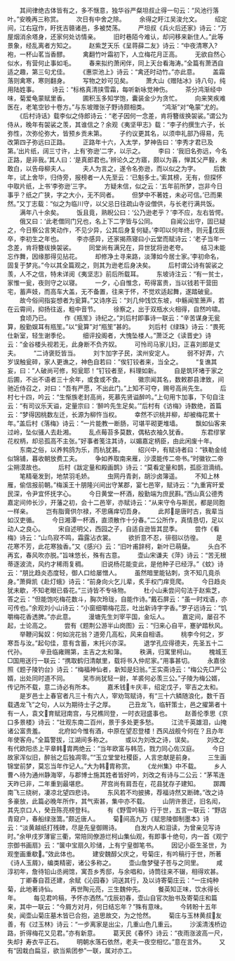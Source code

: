 <!-- { "loadSidebar": true } -->
　　其间律绝古体皆有之，多不惬意，独华谷严粲坦叔止得一句云：“风池行落叶。”安晚再三称赏。
　　次日有中舍之除。
　　余得之盱江吴浚允文。
　　绍定间，江右寇作，盱抚吉赣诸邑，多被焚荡。
　　严坦叔《兵火后还家》诗云：“万屋烟消余塔身，还家何处访情亲。
　　旧时巷陌今难认，却问移来新住人。”此等景象，经乱离者方知之。
　　赵紫芝天乐《呈蒋薛二友》诗云：“中夜清寒入袍，一杯山茗当香醪。
　　禽翻竹叶霜初下，人立梅花月正高。
　　无欲自然心似水，有营何止事如毛。
　　春来拟约萧闲伴，同上天台看海涛。”全篇有萧洒自适之趣，第三句尤佳。
　　《惠崇池上》诗云：“禽还时动竹。”亦此意。
　　盖霜落则禽寒，寒则翻身。
　　写物之妙可见矣。
　　萧大山《赠陆冰》诗八句，纯用陆姓事。
　　诗云：“标格真清挟雪霜，每听新咏觉神伤。
　　茶分鸿渐经中味，菊爱龟蒙赋里香。
　　圃积玉多知学饱，囊装金少为贪忙。
　　向来笑疾难医在，老笔空钞十卷方。”与东坡赠张子野诗颇相类。
　　“鸿渐”对“龟蒙”尤的。
　　《后村诗话》载李似之侍郎诗云：“老子因何一念差，肯将簪绂换袈裟。”谓公为侍从，晚年有袈裟之羡，其谁信之？余观《夷坚甲志》载：“李子约撰生六子，长弥性，次弥伦弥大，皆预乡贡未第。
　　子约议更其名，以须申礼部乃得易，先改第四子弥远曰正路。
　　正路年十六，入太学，梦神告曰：‘李秀才君已及第。’出片纸，阔三寸许，上有‘弥逊’二字，以示之。
　　李曰：‘我旧名弥远，今名正路，是非我。’其人曰：‘是真郎君也。’辨论久之方寤，颇以为喜，惮其父严毅，未敢白，以告母柳夫人。
　　夫人为言之，遂令名弥逊，而以似之为字。
　　后数年，试上舍毕，归侍旁，报榜者一人先至云：‘已魁多士。’索其榜，无有，但探怀中取片纸，上书‘李弥逊’三字。
　　方疑未信，似之云：‘五年前所梦，岂非今日事乎？纸之广狭，字之大小，无不同者。
　　但梦中不著姓，未必可信。’已而果然。”又丁志载：“似之为临川守，以父忌日往疏山寺设僧供，与长老行满共饭。
　　满年八十余矣。
　　饭且竟，熟睨公曰：‘公乃逊老乎？’李不应，左右皆愕。
　　俄又曰：‘此老僧同门兄也，名上下二字皆与公同。
　　自闻公出守，固已疑之，今日察公言笑动作，不见少异，公其后身复何疑。’李叩以何年终，则元戊辰卒，李初生之年也。
　　李亦感异，还家揭燕寝曰小云堂而赋诗云：‘老子当年一念差，肯将簪绂换袈裟。
　　同堂尚有满兄在，异世犹将逊老夸。
　　结习未能忘作舞，因缘那得见拈花。
　　却修净土寻来路，淡薄如今居士家。’李初命名，固复于梦兆。”今以其全篇观之，则其为逊老后身决矣。
　　后村谓公诗有袈裟之羡，人不之信，特未详阅《夷坚志》前后所载耳。
　　东坡诗注云：“有一贫士，家惟一瓮，夜则守之以寝。
　　一夕，心自惟念，苟得富贵，当以钱若干营田宅，蓄声妓，而高车大盖，无不备置，往来于怀，不觉欢适起舞，遂踏破瓮。
　　故今俗间指妄想者为瓮算。”又诗序云：“刘几仲饯饮东坡，中觞闻笙箫声，若在云霄间，抑扬往返，粗中音节。
　　徐察之，出于双瓶水火相得，自然吟啸。
　　食顷乃已。
　　作《瓶笙》诗纪之。”刘后村即事诗一联云：“辛苦谋身无瓮算，殷勤娱耳有瓶笙。”以“瓮算”对“瓶笙”甚的。
　　刘后村《绿珠》诗云：“畏死仕新室，轻生谢季伦。
　　细评投阁者，大愧坠楼人。”萧泛之《读晋史》诗云：”金谷楼头视若无，此身断不负齐奴。
　　可怜司马家儿妇，正喜刘郎是丈夫。
　　“二诗褒贬皆当。
　　刘卞加字子民，滨州安定人。
　　弱不好弄，六岁误触瓮碎，家人更谯之，神色自若曰：”俟钉铰者来，当全之。
　　“复谯其妄，曰：”人破尚可修，矧瓮耶！”钉铰者至，料理如新。
　　自是筑环堵于家之后圃，不出不语者三十余年，或食或不食。
　　徽宗闻其名，数敕郡县津致，间驰近侍召之，对曰：“吾有严愿，不出此门。”上知不可夺，赐号高尚先生。
　　后村七十四，吟云：“生惭族老封高尚，死慕先贤谥醉吟。”上句用卞加事，下句自注云：“有司议乐天谥，定量宗曰：‘醉吟先生足矣。’”后村有《访梅》诗数绝，首篇云：“梦得因桃数左迁，长源为柳忤当权。
　　幸然不识桃并柳，却被梅花累十年。”盖后村《落梅》诗云：“一片能教一断肠，可堪平砌更堆墙。
　　飘如仙客来过岭，坠似骚人去赴湘。
　　乱点莓苔多莫数，偶粘衣袖久犹香。
　　东君缪掌花权柄，却忌孤高不主张。”好事者笺注其诗，以媚嘉定柄臣，由此闲废十年。
　　东南之俗，以养鹁鸽为乐，而杭犹甚。
　　绍兴中，有赋诗者曰：“铁勒金绒似锦铺，暮收朝放费工夫。
　　争如养取南来雁，沙漠能传二帝书。”时徽钦二帝尘朔漠故也。
　　后村《跋定量和殿画鹊》诗云：“莫看定量和鹊，孤臣泪滴绡。
　　笔精毫发到，地禁羽毛娇。
　　虫网丹青剥，胡沙卤簿遥。
　　不知上林雁，偷信报前朝。”梅溪王十朋隆兴间出守某郡，宴七邑宰，赋诗云：“九重宵旰爱民深，令尹宜怀抚字心。
　　今日黄堂一杯酒，殷勤端为庶民斟。”西山真公德秀嘉定间帅长沙，开藩之初，会十二邑宰，亦赋诗云：“从来守令与斯民，都是同胞一样亲。
　　岂有脂膏供尔禄，不思痛痒切吾身。
　　此邦是唐时古，我辈当如汉吏循。
　　今日湘潭一杯酒，直须散作十分春。”二公所作，真情恳切，足以动人之良心。
　　宋自述明父，西园之子，自适自逊皆其昆季。
　　尝作《看梅》诗云：“山鸟寂不鸣，霜露沾衣裳。
　　欲折意不忍，徘徊以彷徨。
　　是花寒不芳，此花寒独香。”又《感兴》云：“旧叶甫辞柯，新叶已萌蘖。
　　头白不再玄，春风吹亦脱。”旨味悠长，殊有古意。
　　壶山宋谦夫《萍》诗云：“苦无根蒂逐波流，风约才稀雨复稠。
　　旧说杨花能变此，是他种子已经浮。”《蚊》诗云：“朋比趋炎态度轻，御人口给屡憎人。
　　虽然暗里能钻刺，贪不知几竟杀身。”萧舜凯《赴灯蛾》诗云：“前身向火乞儿辈，炙手权门痒竞爬。
　　今日趋炎犹未歇，不知老眼已昏花。”三诗皆不专咏物。
　　杜小山耒尝问句法于赵紫芝，答之云：“但能饱吃梅花数斗，胸次玲珑，自能作诗。”戴石屏云：“虽一时戏语，亦可传也。”余观刘小山诗云：“小窗细嚼梅花蕊，吐出新诗字字香。”罗子远诗云：“饥嚼梅花香透脾。”亦此意。
　　漫塘先生刘宰平国，金坛人。
　　嘉定间，屡召不起，士论高之。
　　尝有《题荆公游半山岗图》云：“归来心自平，蹇驴踏秋风。
　　举鞭问髯奴：何如浣花翁？道旁几高松，风来自相语。
　　桃李今何之，岁寒吾与汝。”起句佳，意有含蓄，末托兴亦深。
　　退学孔应得德夫，先圣五十二代孙。
　　辛丑临雍赐第，主吉之太和簿。
　　秩满，归寓里柯山。
　　槐城王□国用送行一联云：“携取鹤归清献里，载将书入仲尼家。”用事甚切。
　　永嘉徐照《题子陵钓台》诗云：“梅福神仙者，新知是妇翁。”王实斋诗云：“梅公先□严公婿，出处同时道不同。
　　吴市尚犹轻一尉，羊裘何必羡三公。”子陵为梅公婿，传记所不载，意二诗必有所本。
　　嘉禾钱キ庆丰，绍定戊子，宰吉之太和。
　　是岁邑士上春官者凡三十有六人，宰劝驾赋诗，有“三十六鳞随浪化，数千百载遇龙飞”之句，人以为期待士子之厚。
　　己丑龙飞，临轩策士，邑之擢第者十有一人，袁文育赋冠南宫，与兄樵同登，一时衣冠盛事也。
　　赵善伦季思《京口多景楼》诗云：“壮观东南二百州，景于多处更多愁。
　　江流千英雄泪，山掩诸公富贵羞。
　　北府如今惟有酒，中原在望忍登楼！西风战舰今何在？且办年年使客舟。”全篇警拔，江湖间多称之。
　　或以为刘改之诗，误矣。
　　刘改之有代欧阳丞上平章韩胄两绝云：“当年欧富与韩范，戮力同心佐汉庭。
　　今日故家浑似旧，醉翁之后独凋零。”“玉立堂堂社稷臣，人言忠献是前身。
　　三生画锦堂前梦，莫忘当年作记人。”大为韩胄称赏。
　　《龙州集》中不载。
　　乡人曹ヘ待为通州静海宰，与郡博士施其姓者皆好吟，刘改之有诗与二公云：“茅苇连天昨已非，二年重到最堪悲。
　　芹宫尚有肩吾在，花县犹存子建知。
　　踯躅南飞三绕树，凄凉北望四悲诗。
　　东风若不均披拂，荐福诗然又断碑。”改之诗多豪放，此篇必晚年所作，其气索甚，集中亦不载。
　　山阴许景迂，旧名闳，其先京口人，癸丑陈亮榜登科。
　　有《野雪吟稿》行于世，五言一联云：“野店青窥户，春船绿涨篙。”颇近唐人。
　　菊间高九万《赋思陵御制墨本》诗云：“淡黄越纸打残碑，尽是先皇御赐诗。
　　白发内人和泪读，为曾亲见写诗时。”余甲戌岁薄宦三衢，常陪同僚游烂柯山集仙观，有即事十绝句，内一首《观宁宗御书画扇》云：“箧中宝扇久珍储，上有宁皇御笔书。
　　因记小臣生圣世，为观奎画重欷。”效此体也。
　　建安魏醇父庆之，号菊庄，有吟稿行于世，所著《诗人玉屑》，编类精密，诸公多称之。
　　壶山詹梦璧子苍与之同里。
　　咸淳初年，詹待铅山丞阙馆，寓吾乡秀邸，与余唱和，诗筒往来不辍，相得欢甚。
　　丁卿春自苕还建，余赋《沁园春》词送其行，及以诗寄菊庄云：“一庄纯种菊，此地著诗仙。
　　再世陶元亮，三生魏仲先。
　　餐英知正味，饮水得长年。
　　每见君吟稿，予怀亦洒然。”戊辰初春，壶山自官次胎书及寄菊庄和篇来，其中一联云：“今屑方对月，何日结忘年？”殊有意味。
　　今转盼十五年矣，闻壶山菊庄墓木皆已合抱，追思故交，为之怆然。
　　菊庄与玉林黄叔友善，有《过玉林》诗云：“一步离家是出尘，几重山色几重云。
　　沙溪清浅桥边路，折得梅花又见君。”亦有新意。
　　葛天民《春怀》诗云：“夜雨涨波高一尺，失却扌寿衣平正石。
　　明朝水落石依然，老夫一夜空相忆。”意在言外。
　　又有“因栽白扁豆，欲当紫团参”一联，属对亦工。
